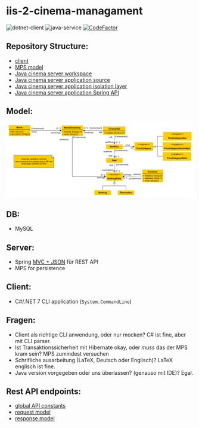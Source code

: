 # iis-2-cinema-managament

![dotnet-client](https://github.com/frederik-hoeft/iis-2-cinema-managament/actions/workflows/dotnet.yml/badge.svg)
![java-service](https://github.com/frederik-hoeft/iis-2-cinema-managament/actions/workflows/maven.yml/badge.svg)
[![CodeFactor](https://www.codefactor.io/repository/github/frederik-hoeft/iis-2-cinema-managament/badge?s=2033dbd82a54803db81d899b448496bfabb36920)](https://www.codefactor.io/repository/github/frederik-hoeft/iis-2-cinema-managament)

## Repository Structure:

- [client](/src/client/IIS.Client)
- [MPS model](/src/server/mps-model)
- [Java cinema server workspace](/src/server/java/Server)
- [Java cinema server application source](/src/server/java/Server/Server-Api/src/main/java/IIS/Server)
- [Java cinema server application isolation layer](/src/server/java/Server/Server-Api/src/main/java/IIS/Server/management)
- [Java cinema server application Spring API](/src/server/java/Server/Server-Api/src/main/java/IIS/Server/api)

## Model:

![data-model](./docs/export/data-model-final.png)

## DB: 

 - MySQL

## Server:

- Spring [MVC + JSON](https://www.geeksforgeeks.org/spring-rest-json-response/) für REST API
- MPS for persistence

## Client:

- C#/.NET 7 CLI application (`System.CommandLine`)

## Fragen:

- Client als richtige CLI anwendung, oder nur mocken? C# ist fine, aber mit CLI parser.
- Ist Transaktionssicherheit mit Hibernate okay, oder *muss* das der MPS kram sein? MPS zumindest versuchen
- Schrifliche ausarbeitung (LaTeX, Deutsch oder Englisch)? LaTeX englisch ist fine.
- Java version vorgegeben oder uns überlassen? (genauso mit IDE)? Egal.

## Rest API endpoints:

- [global API constants](/docs/md/api-global.md)
- [request model](/docs/md/api-requests.md)
- [response model](/docs/md/api-responses.md)
